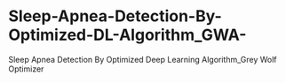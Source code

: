 # Sleep-Apnea-Detection-By-Optimized-DL-Algorithm_GWA-
Sleep Apnea Detection By Optimized Deep Learning Algorithm_Grey Wolf Optimizer
